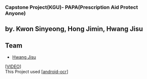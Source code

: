 ### Capstone Project(KGU)- PAPA(Prescription Aid Protect Anyone)
by. Kwon Sinyeong, Hong Jimin, Hwang Jisu
---------------------

## Team
* [Hwang Jisu](https://github.com/yellowjs0304)

[[VIDEO](https://www.youtube.com/watch?v=O6UXFotvA4M)]   
This Project used [[android-ocr](https://github.com/rmtheis/android-ocr)]
